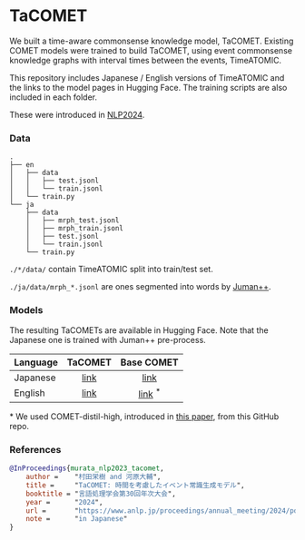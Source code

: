# TaCOMET 

We built a time-aware commonsense knowledge model, TaCOMET.
Existing COMET models were trained to build TaCOMET, using event commonsense knowledge graphs with interval times between the events, TimeATOMIC.

This repository includes Japanese / English versions of TimeATOMIC and the links to the model pages in Hugging Face.
The training scripts are also included in each folder.

These were introduced in [NLP2024](https://www.anlp.jp/proceedings/annual_meeting/2024/pdf_dir/P3-19.pdf).

### Data
```
.
├── en
│   ├── data
│   │   ├── test.jsonl
│   │   └── train.jsonl
│   └── train.py
└── ja
    ├── data
    │   ├── mrph_test.jsonl
    │   ├── mrph_train.jsonl
    │   ├── test.jsonl
    │   └── train.jsonl
    └── train.py
```

```./*/data/``` contain TimeATOMIC split into train/test set.

```./ja/data/mrph_*.jsonl``` are ones segmented into words by [Juman++](https://github.com/ku-nlp/jumanpp).


### Models

The resulting TaCOMETs are available in Hugging Face.
Note that the Japanese one is trained with Juman++ pre-process.

| Language | TaCOMET | Base COMET |
| :------- | :------: | :-----: |
| Japanese | [link](https://huggingface.co/nlp-waseda/tacomet-gpt2-xl-japanese) | [link](https://huggingface.co/nlp-waseda/comet-gpt2-xl-japanese) |
| English  | [link](https://huggingface.co/nlp-waseda/tacomet-gpt2-xl-english) | [link](https://github.com/peterwestai2/symbolic-knowledge-distillation) $^{*}$ |

\* We used COMET-distil-high, introduced in [this paper](https://aclanthology.org/2022.naacl-main.341/), from this GitHub repo.

### References
```bibtex
@InProceedings{murata_nlp2023_tacomet,
    author =    "村田栄樹 and 河原大輔",
    title =     "TaCOMET: 時間を考慮したイベント常識生成モデル",
    booktitle = "言語処理学会第30回年次大会",
    year =      "2024",
    url =       "https://www.anlp.jp/proceedings/annual_meeting/2024/pdf_dir/P3-19.pdf"
    note =      "in Japanese"
}

```

